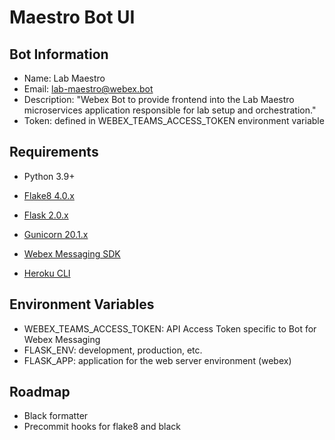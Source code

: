 # Maestro Bot UI

## Bot Information

- Name: Lab Maestro
- Email: lab-maestro@webex.bot
- Description: "Webex Bot to provide frontend into the Lab Maestro microservices application responsible for lab setup and orchestration."
- Token: defined in WEBEX_TEAMS_ACCESS_TOKEN environment variable

## Requirements

- Python 3.9+
- [Flake8 4.0.x](https://flake8.pycqa.org/en/latest/)
- [Flask 2.0.x](https://flask.palletsprojects.com/en/2.0.x/)
- [Gunicorn 20.1.x](https://docs.gunicorn.org/en/latest/index.html)
- [Webex Messaging SDK](https://webexteamssdk.readthedocs.io/en/latest/index.html)

- [Heroku CLI](https://devcenter.heroku.com/categories/command-line)

## Environment Variables

- WEBEX_TEAMS_ACCESS_TOKEN: API Access Token specific to Bot for Webex Messaging
- FLASK_ENV: development, production, etc.
- FLASK_APP: application for the web server environment (webex)

## Roadmap

- Black formatter
- Precommit hooks for flake8 and black